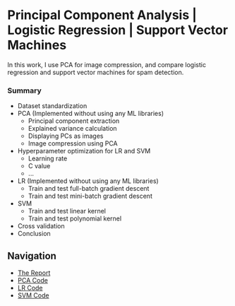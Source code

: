 # Principal Component Analysis | Logistic Regression | Support Vector Machines
In this work, I use PCA for image compression, and compare logistic regression and support vector machines for spam detection.

### Summary
- Dataset standardization
- PCA (Implemented without using any ML libraries)
    - Principal component extraction
    - Explained variance calculation
    - Displaying PCs as images
    - Image compression using PCA
- Hyperparameter optimization for LR and SVM
    - Learning rate
    - C value
    - ...
- LR (Implemented without using any ML libraries)
    - Train and test full-batch gradient descent
    - Train and test mini-batch gradient descent
- SVM
    - Train and test linear kernel
    - Train and test polynomial kernel
- Cross validation
- Conclusion
    
## Navigation
- [The Report](PCA-LR-SVM-Report.pdf)
- [PCA Code](PCA.ipynb)
- [LR Code](LR.ipynb)
- [SVM Code](SVM.ipynb)
